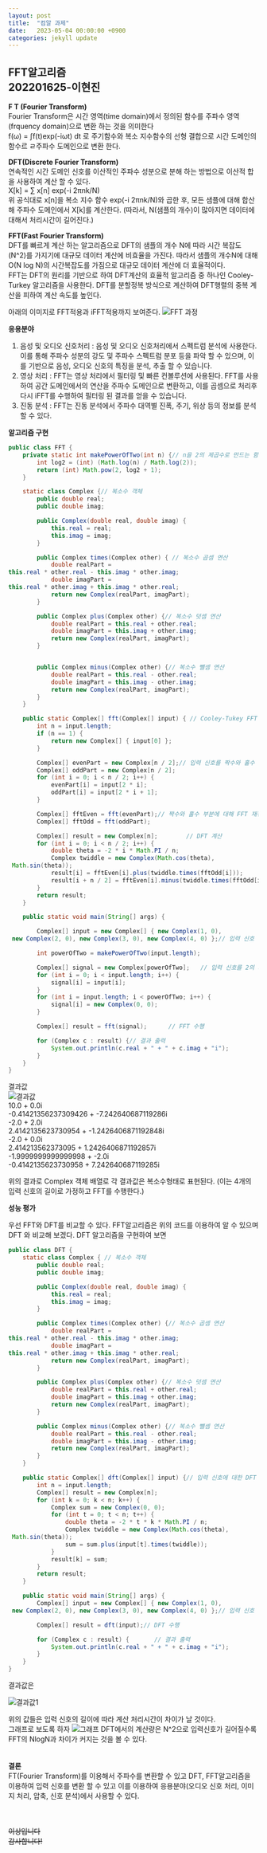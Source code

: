 ```yaml
---
layout: post
title:  "컴알 과제"
date:   2023-05-04 00:00:00 +0900
categories: jekyll update
---
```

FFT알고리즘<br/>
202201625-이현진
-------------




**F T (Fourier Transform)**<br/>
Fourier Transform은 시간 영역(time domain)에서 정의된 함수를 주파수 영역(frquency domain)으로 변환 하는 것을 의미한다<br/>
f(ω) = ∫f(t)exp(-iωt) dt 로 주기함수와 복소 지수함수의 선형 결합으로 
시간 도메인의 함수르 ㄹ주파수 도메인으로 변환 한다.

**DFT(Discrete Fourier Transform)**<br/>
연속적인 시간 도메인 신호를 이산적인 주파수 성분으로 분해 하는 방법으로 
이산적 합을 사용하여 계산 할 수 있다.<br/>
X[k] = ∑ x[n] exp(-i 2πnk/N)<br/>
위 공식대로 x[n]을 복소 지수 함수 exp(-i 2πnk/N)와 곱한 후, 모든 샘플에 대해 합산해 주파수 도메인에서 X[k]를 계산한다.
(따라서, N(샘플의 개수)이 많아지면 데이터에 대해서 처리시간이 길어진다.)

**FFT(Fast Fourier Transform)**<br/>
DFT를 빠르게 계산 하는 알고리즘으로 DFT의 샘플의 개수 N에 따라 시간 복잡도(N^2)를 가지기에 대규모 데이터 계산에 비효율을 가진다. 따라서 샘플의 개수N에 대해 O(N log N)의 시간복잡도를 가짐으로 대규모 데이터 계산에 더 효율적이다.<br/>
FFT는 DFT의 원리를 기반으로 하여 DFT계산의 효율적 알고리즘 중 하나인 Cooley-Turkey 알고리즘을 사용한다. DFT를 분할정복 방식으로 계산하여 DFT행렬의 중복 계산을 피하여 계산 속도를 높인다.

아래의 이미지로 FFT적용과 iFFT적용까지 보여준다.
![FFT 과정](https://ifh.cc/g/TszJjv.png)

**응용분야**<br/>
1. 음성 및 오디오 신호처리 : 음성 및 오디오 신호처리에서 스펙트럼 분석에 사용한다. 이를 통해 주파수 성분의 강도 및 주파수 스펙트럼 분포 등을 파악 할 수 있으며, 이를 기반으로 음성, 오디오 신호의 특징을 분석, 추출 할 수 있습니다.
2. 영상 처리 : FFT는 영상 처리에서 필터링 및 빠른 컨볼루션에 사용된다. FFT를 사용하여 공간 도메인에서의 연산을 주파수 도메인으로 변환하고, 이를 곱셈으로 처리후 다시 iFFT를 수행하여 필터링 된 결과를 얻을 수 있습니다.
3. 진동 분석 : FFT는 진동 분석에서 주파수 대역별 진폭, 주기, 위상 등의 정보를 분석할 수 있다.

**알고리즘 구현**<br/>

```java
public class FFT {
    private static int makePowerOfTwo(int n) {// n을 2의 제곱수로 만드는 함수
        int log2 = (int) (Math.log(n) / Math.log(2));
        return (int) Math.pow(2, log2 + 1);
    }

    static class Complex {// 복소수 객체
        public double real;
        public double imag;

        public Complex(double real, double imag) {
            this.real = real;
            this.imag = imag;
        }

        public Complex times(Complex other) { // 복소수 곱셈 연산
            double realPart = 
this.real * other.real - this.imag * other.imag;
            double imagPart = 
this.real * other.imag + this.imag * other.real;
            return new Complex(realPart, imagPart);
        }

        public Complex plus(Complex other) {// 복소수 덧셈 연산
            double realPart = this.real + other.real;
            double imagPart = this.imag + other.imag;
            return new Complex(realPart, imagPart);
        }


        public Complex minus(Complex other) {// 복소수 뺄셈 연산
            double realPart = this.real - other.real;
            double imagPart = this.imag - other.imag;
            return new Complex(realPart, imagPart);
        }
    }

    public static Complex[] fft(Complex[] input) { // Cooley-Tukey FFT 알고리즘
        int n = input.length;
        if (n == 1) {
            return new Complex[] { input[0] };
        }

        Complex[] evenPart = new Complex[n / 2];// 입력 신호를 짝수와 홀수 부분으로 나눔
        Complex[] oddPart = new Complex[n / 2];
        for (int i = 0; i < n / 2; i++) {
            evenPart[i] = input[2 * i];
            oddPart[i] = input[2 * i + 1];
        }

        Complex[] fftEven = fft(evenPart);// 짝수와 홀수 부분에 대해 FFT 재귀 호출
        Complex[] fftOdd = fft(oddPart);

        Complex[] result = new Complex[n];        // DFT 계산
        for (int i = 0; i < n / 2; i++) {
            double theta = -2 * i * Math.PI / n;
            Complex twiddle = new Complex(Math.cos(theta),
 Math.sin(theta));
            result[i] = fftEven[i].plus(twiddle.times(fftOdd[i]));
            result[i + n / 2] = fftEven[i].minus(twiddle.times(fftOdd[i]));
        }
        return result;
    }

    public static void main(String[] args) {

        Complex[] input = new Complex[] { new Complex(1, 0),
 new Complex(2, 0), new Complex(3, 0), new Complex(4, 0) };// 입력 신호

        int powerOfTwo = makePowerOfTwo(input.length);

        Complex[] signal = new Complex[powerOfTwo];   // 입력 신호를 2의 제곱수 길이로 만듦
        for (int i = 0; i < input.length; i++) {
            signal[i] = input[i];
        }
        for (int i = input.length; i < powerOfTwo; i++) {
            signal[i] = new Complex(0, 0);
        }

        Complex[] result = fft(signal);      // FFT 수행

        for (Complex c : result) {// 결과 출력
            System.out.println(c.real + " + " + c.imag + "i");
        }
    }
}
```
결과값<br/>
![결과값](https://ifh.cc/g/QLM02S.png)<br/>
10.0 + 0.0i<br/>
-0.41421356237309426 + -7.242640687119286i<br/>
-2.0 + 2.0i<br/>
2.4142135623730954 + -1.2426406871192848i<br/>
-2.0 + 0.0i<br/>
2.414213562373095 + 1.2426406871192857i<br/>
-1.9999999999999998 + -2.0i<br/>
-0.4142135623730958 + 7.242640687119285i<br/>

위의 결과로 Complex 객체 배열로 각 결과값은 복소수형태로 표현된다.
(이는 4개의 입력 신호의 길이로 가정하고 FFT를 수행한다.)

**성능 평가**

우선 FFT와 DFT를 비교할 수 있다.
FFT알고리즘은 위의 코드를 이용하여 알 수 있으며 DFT 와 비교해 보겠다.
DFT 알고리즘을 구현하여 보면

```java
public class DFT {
    static class Complex { // 복소수 객체
        public double real;
        public double imag;

        public Complex(double real, double imag) {
            this.real = real;
            this.imag = imag;
        }

        public Complex times(Complex other) {// 복소수 곱셈 연산
            double realPart = 
this.real * other.real - this.imag * other.imag;
            double imagPart = 
this.real * other.imag + this.imag * other.real;
            return new Complex(realPart, imagPart);
        }

        public Complex plus(Complex other) {// 복소수 덧셈 연산
            double realPart = this.real + other.real;
            double imagPart = this.imag + other.imag;
            return new Complex(realPart, imagPart);
        }

        public Complex minus(Complex other) {// 복소수 뺄셈 연산
            double realPart = this.real - other.real;
            double imagPart = this.imag - other.imag;
            return new Complex(realPart, imagPart);
        }
    }

    public static Complex[] dft(Complex[] input) {// 입력 신호에 대한 DFT 수행
        int n = input.length;
        Complex[] result = new Complex[n];
        for (int k = 0; k < n; k++) {
            Complex sum = new Complex(0, 0);
            for (int t = 0; t < n; t++) {
                double theta = -2 * t * k * Math.PI / n;
                Complex twiddle = new Complex(Math.cos(theta),
 Math.sin(theta));
                sum = sum.plus(input[t].times(twiddle));
            }
            result[k] = sum;
        }
        return result;
    }

    public static void main(String[] args) {
        Complex[] input = new Complex[] { new Complex(1, 0),
 new Complex(2, 0), new Complex(3, 0), new Complex(4, 0) };// 입력 신호

        Complex[] result = dft(input);// DFT 수행

        for (Complex c : result) {       // 결과 출력
            System.out.println(c.real + " + " + c.imag + "i");
        }
    }
}

```
결과값은

![결과값1](https://ifh.cc/g/zTJ8rk.png)<br/>

위의 값들은 입력 신호의 길이에 따라 계산 처리시간이 차이가 날 것이다.<br/>
그래프로 보도록 하자
![그래프](https://ifh.cc/g/9KkXoz.png)
DFT에서의 계산량은 N^2으로 입력신호가 길어질수록 FFT의 NlogN과 차이가 커지는 것을 볼 수 있다.
<br/><br/><br/>
**결론**<br/>
FT(Fourier Transform)를 이용해서 주파수를 변환할 수 있고 DFT, FFT알고리즘을 이용하여 입력 신호를 변환 할 수 있고 이를 이용하여 응용분야(오디오 신호 처리, 이미지 처리, 압축, 신호 분석)에서 사용할 수 있다.
<br/><br/><br/><br/>
~~이상입니다<br/>감사합니다!~~

